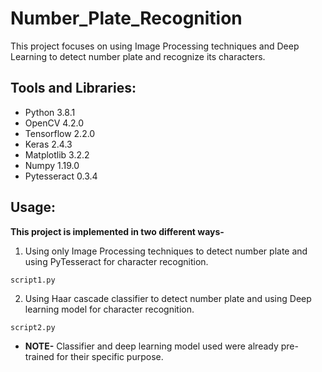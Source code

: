 # Number_Plate_Recognition

This project focuses on using Image Processing techniques and Deep Learning to detect number plate and recognize its characters.

## Tools and Libraries:

* Python 3.8.1
* OpenCV 4.2.0
* Tensorflow 2.2.0
* Keras 2.4.3
* Matplotlib 3.2.2
* Numpy 1.19.0
* Pytesseract 0.3.4

## Usage:
**This project is implemented in two different ways-**
1. Using only Image Processing techniques to detect number plate and using PyTesseract for character recognition.

```
script1.py    
```
2. Using Haar cascade classifier to detect number plate and using Deep learning model for character recognition.

```
script2.py   
```

* **NOTE-** Classifier and deep learning model used were already pre-trained for their specific purpose.
